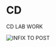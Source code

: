 # CD
CD LAB WORK

![INFIX TO POST](https://user-images.githubusercontent.com/71067828/95422347-00006380-08f4-11eb-9c2d-9a21b4b3fd7c.png)
